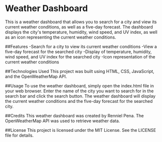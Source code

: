 # Weather Dashboard
This is a weather dashboard that allows you to search for a city and view its current weather conditions, as well as a five-day forecast. The dashboard displays the city's temperature, humidity, wind speed, and UV index, as well as an icon representing the current weather conditions.

##Features
-Search for a city to view its current weather conditions
-View a five-day forecast for the searched city
-Display of temperature, humidity, wind speed, and UV index for the searched city
-Icon representation of the current weather conditions

##Technologies Used
This project was built using HTML, CSS, JavaScript, and the OpenWeatherMap API.

##Usage
To use the weather dashboard, simply open the index.html file in your web browser. Enter the name of the city you want to search for in the search bar and click the search button. The weather dashboard will display the current weather conditions and the five-day forecast for the searched city.

##Credits
This weather dashboard was created by Renniel Pena. The OpenWeatherMap API was used to retrieve weather data.

##License
This project is licensed under the MIT License. See the LICENSE file for details.
